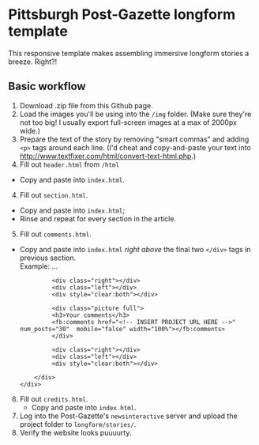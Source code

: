 # Pittsburgh Post-Gazette longform template

This responsive template makes assembling immersive longform stories a breeze. Right?!

## Basic workflow

1. Download .zip file from this Github page. 
2. Load the images you'll be using into the `/img` folder. (Make sure they're not too big! I usually export full-screen images at a max of 2000px wide.) 
3. Prepare the text of the story by removing "smart commas" and adding `<p>` tags around each line. (I'd cheat and copy-and-paste your text into http://www.textfixer.com/html/convert-text-html.php.)
3. Fill out `header.html` from `/html`
  * Copy and paste into `index.html`.
4. Fill out `section.html`.
  * Copy and paste into `index.html`; 
  * Rinse and repeat for every section in the article. 
5. Fill out `comments.html`.
  * Copy and paste into `index.html` *right above* the final two `</div>` tags in previous section. <br >
	Example: 
	             ...
		         <div style="clear:both"></div>
		         	
		         <div class="right"></div>
		         <div class="left"></div>
		         <div style="clear:both"></div>
		         	
		         <div class="picture full">
		         <h3>Your comments</h3>
		         <fb:comments href="<!-- INSERT PROJECT URL HERE -->" num_posts="30"  mobile="false" width="100%"></fb:comments>
		         </div>
		         
		         <div class="right"></div>
		         <div class="left"></div>
		         <div style="clear:both"></div>
		         
		    </div>
	    </div>
6. Fill out `credits.html`.
	* Copy and paste into `index.html`. 
7. Log into the Post-Gazette's `newsinteractive` server and upload the project folder to `longform/stories/`.
8. Verify the website looks puuuurty.